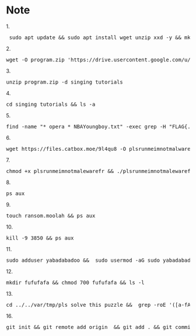<h1>Note</h1>
1.
<pre> sudo apt update && sudo apt install wget unzip xxd -y && mkdir artists_who_can_sing && cd artists_who_can_sing </pre>
2. 
<pre>wget -O program.zip 'https://drive.usercontent.google.com/u/0/uc?id=1lV1HVmPTY_BOAK6ToXymRu7V5eVfR0ut&export=download'</pre>
3.
<pre>unzip program.zip -d singing_tutorials</pre>
4.
<pre>cd singing_tutorials && ls -a</pre>
5.
<pre>find -name "*_opera_*_NBAYoungboy.txt" -exec grep -H "FLAG{.*}" {} + >> ../flag.txt</pre>
6.
<pre>wget https://files.catbox.moe/9l4qu8 -O plsrunmeimnotmalwarefr</pre>
7.
<pre>chmod +x plsrunmeimnotmalewarefr && ./plsrunmeimnotmalewarefr</pre>
8.
<pre>ps aux</pre>
9. 
<pre>touch ransom.moolah && ps aux</pre>
10.
<pre>kill -9 3850 && ps aux</pre>
11.
<pre>sudo adduser yabadabadoo &&  sudo usermod -aG sudo yabadabadoo && groups yabadabadoo && su - yabadabadoo</pre>
12.
<pre>mkdir fufufafa && chmod 700 fufufafa && ls -l</pre>
13.
<pre>cd ../../var/tmp/pls_solve_this_puzzle &&  grep -roE '([a-fA-F0-9]{32,})' . | awk -F: '{print $2}' </pre>
16.
<pre>git init && git remote add origin <remoteurl> && git add . && git commit -m "Operating linux is so ez fr fr" && git push origin main</pre>
